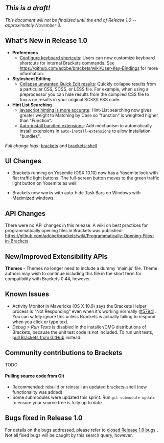 _This is a draft!_
--------------------
_This document will not be finalized until the end of Release 1.0 -- approximately November 3._

What's New in Release 1.0
--------------------------
* **Preferences**
    * [Configure keyboard shortcuts](https://trello.com/c/3mZwu1DE/352-user-specified-keyboard-shortcuts-for-commands-in-json): Users can now customize keyboard shortcuts for internal Brackets commands.  See https://github.com/adobe/brackets/wiki/User-Key-Bindings for more information.
* **Stylesheet Editing**
    * [Collapse unwanted Quick Edit results](https://trello.com/c/nxQ6eGGU/1031-3-css-quick-edit-grouping): Quickly collapse results from a particular CSS, SCSS, or LESS file. For example, when using a preprocessor you can hide results from the compiled CSS file to focus on results in your original SCSS/LESS code.
* **Hint List Searching**
    * [javascript hinting is more accurate](https://github.com/adobe/brackets/issues/3263): Hint-List searching now gives greater weight to Matching by Case so "function" is weighted higher than "Function".
    * [Auto-install bundled extensions](https://github.com/adobe/brackets/issues/9233): Add mechanism to automatically install extensions in `auto-install-extensions` to allow installation "bundles".

_Full change logs:_ [brackets](https://github.com/adobe/brackets/compare/release-0.44...release-1.0#commits_bucket) and [brackets-shell](https://github.com/adobe/brackets-shell/compare/release-0.44...release-1.0#commits_bucket)


UI Changes
----------
* Brackets running on Yosemite (OSX 10.10) now has a Yosemite look with flat traffic light buttons. The full-screen button moves to the green traffic light button on Yosemite as well.

* Brackets now works with auto-hide Task Bars on Windows with Maximized windows.

API Changes
-----------
There were no API changes in this release. A wiki on best practices for programmatically opening files in Brackets was published: https://github.com/adobe/brackets/wiki/Programmatically-Opening-Files-in-Brackets 

New/Improved Extensibility APIs
-------------------------------
**Themes** - Themes no longer need to include a dummy 'main.js' file. Theme authors may wish to continue including this file in the short term for compatibility with Brackets 0.44, however.


Known Issues
------------
* Activity Monitor in Mavericks (OS X 10.9) says the Brackets Helper process is "Not Responding" even when it's working normally ([#5794](https://github.com/adobe/brackets/issues/5794)). You can safely ignore this unless Brackets is actually failing to respond when you click or type text.
* _Debug > Run Tests_ is disabled in the installer/DMG distributions of Brackets, because the unit test code is not included. To run unit tests, [pull Brackets from GitHub](https://github.com/adobe/brackets/wiki/How-to-Hack-on-Brackets#wiki-getcode) instead.


Community contributions to Brackets
-----------------------------------
TODO

#### Pulling source code from Git
* Recommended: rebuild or reinstall an updated brackets-shell (new functionality was added).
* Some submodules were updated this sprint. Run `git submodule update` to ensure your source tree is fully up to date.


Bugs fixed in Release 1.0
--------------------------
For details on the bugs addressed, please refer to [closed Release 1.0 bugs](https://github.com/adobe/brackets/issues?q=milestone%3A%22Brackets+1.0+%28Release+0.45%29%22+is%3Aclosed) . Not all fixed bugs will be caught by this search query, however.